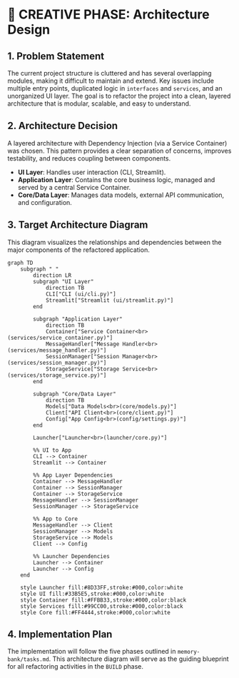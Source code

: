 # 🎨 CREATIVE PHASE: Architecture Design

## 1. Problem Statement
The current project structure is cluttered and has several overlapping modules, making it difficult to maintain and extend. Key issues include multiple entry points, duplicated logic in `interfaces` and `services`, and an unorganized UI layer. The goal is to refactor the project into a clean, layered architecture that is modular, scalable, and easy to understand.

## 2. Architecture Decision
A layered architecture with Dependency Injection (via a Service Container) was chosen. This pattern provides a clear separation of concerns, improves testability, and reduces coupling between components.

- **UI Layer**: Handles user interaction (CLI, Streamlit).
- **Application Layer**: Contains the core business logic, managed and served by a central Service Container.
- **Core/Data Layer**: Manages data models, external API communication, and configuration.

## 3. Target Architecture Diagram
This diagram visualizes the relationships and dependencies between the major components of the refactored application.

```mermaid
graph TD
    subgraph " "
        direction LR
        subgraph "UI Layer"
            direction TB
            CLI["CLI (ui/cli.py)"]
            Streamlit["Streamlit (ui/streamlit.py)"]
        end

        subgraph "Application Layer"
            direction TB
            Container["Service Container<br>(services/service_container.py)"]
            MessageHandler["Message Handler<br>(services/message_handler.py)"]
            SessionManager["Session Manager<br>(services/session_manager.py)"]
            StorageService["Storage Service<br>(services/storage_service.py)"]
        end

        subgraph "Core/Data Layer"
            direction TB
            Models["Data Models<br>(core/models.py)"]
            Client["API Client<br>(core/client.py)"]
            Config["App Config<br>(config/settings.py)"]
        end

        Launcher["Launcher<br>(launcher/core.py)"]

        %% UI to App
        CLI --> Container
        Streamlit --> Container

        %% App Layer Dependencies
        Container --> MessageHandler
        Container --> SessionManager
        Container --> StorageService
        MessageHandler --> SessionManager
        SessionManager --> StorageService

        %% App to Core
        MessageHandler --> Client
        SessionManager --> Models
        StorageService --> Models
        Client --> Config
        
        %% Launcher Dependencies
        Launcher --> Container
        Launcher --> Config
    end

    style Launcher fill:#8D33FF,stroke:#000,color:white
    style UI fill:#33B5E5,stroke:#000,color:white
    style Container fill:#FFBB33,stroke:#000,color:black
    style Services fill:#99CC00,stroke:#000,color:black
    style Core fill:#FF4444,stroke:#000,color:white
```

## 4. Implementation Plan
The implementation will follow the five phases outlined in `memory-bank/tasks.md`. This architecture diagram will serve as the guiding blueprint for all refactoring activities in the `BUILD` phase. 